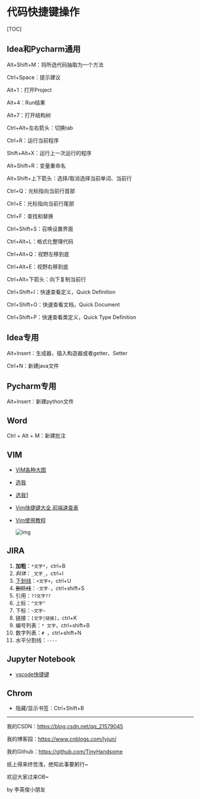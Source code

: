 # 代码快捷键操作

[TOC]

## Idea和Pycharm通用

Alt+Shift+M：将所选代码抽取为一个方法

Ctrl+Space：提示建议

Alt+1：打开Project

Alt+4：Run结果

Alt+7：打开结构树

Ctrl+Alt+左右箭头：切换tab

Ctrl+R：运行当前程序

Shift+Alt+X：运行上一次运行的程序

Alt+Shift+R：变量重命名

Alt+Shift+上下箭头：选择/取消选择当前单词、当前行

Ctrl+Q：光标指向当前行首部

Ctrl+E：光标指向当前行尾部

Ctrl+F：查找和替换

Ctrl+Shift+S：召唤设置界面

Ctrl+Alt+L：格式化整理代码

Ctrl+Alt+Q：视野左移到底

Ctrl+Alt+E：视野右移到底

Ctrl+Alt+下箭头：向下复制当前行

Ctrl+Shift+I：快速查看定义，Quick Definition

Ctrl+Shift+O：快速查看文档，Quick Document

Ctrl+Shift+P：快速查看类定义，Quick Type Definition

## Idea专用

Alt+Insert：生成器，插入构造器或者getter、Setter

Ctrl+N：新建java文件

## Pycharm专用

Alt+Insert：新建python文件

## Word

Ctrl + Alt + M：新建批注

## VIM

- [VIM各种大图](https://www.imooc.com/article/1653)

- [选我](https://www.cnblogs.com/fcing/p/9380833.html#auto_id_0)

- [选我1](https://www.cnblogs.com/candlia/p/11920045.html)

- [Vim快捷键大全 前端速查表](http://caibaojian.com/scb/vim.html)

- [Vim使用教程](https://www.jianshu.com/p/58345e068471)

  ![img](https://upload-images.jianshu.io/upload_images/1429599-b7c061ff85281d7a.png?imageMogr2/auto-orient/strip|imageView2/2/w/1108/format/webp)

## JIRA

1. **加粗**：`*文字*`，ctrl+B
2. *斜体*：`_文字_`，ctrl+I
3. <u>下划线</u>：`+文字+`，ctrl+U
4. ~~删除线~~：`-文字-`，ctrl+shift+S
5. 引用：`??文字??`
6. 上标：`^文字^`
7. 下标：`~文字~`
8. 链接：`[文字|链接]`，ctrl+K
9. 编号列表：`* 文字`，ctrl+shift+B
10. 数字列表：`# `，ctrl+shift+N
11. 水平分割线：`----`

## Jupyter Notebook

- [vscode快捷键](https://zhuanlan.zhihu.com/p/101646637)

## Chrom

- 隐藏/显示书签：Ctrl+Shift+B









------

我的CSDN：https://blog.csdn.net/qq_21579045

我的博客园：https://www.cnblogs.com/lyjun/

我的Github：https://github.com/TinyHandsome

纸上得来终觉浅，绝知此事要躬行~

欢迎大家过来OB~

by 李英俊小朋友